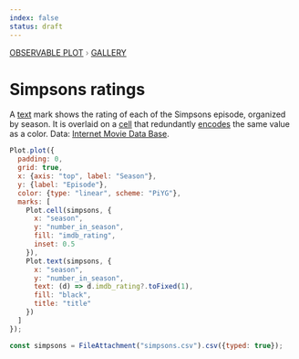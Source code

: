 ```yaml
---
index: false
status: draft
---
```


<div style="color: grey; font: 13px/25.5px var(--sans-serif); text-transform: uppercase;"><h1 style="display: none;">Plot: Simpsons ratings</h1><a href="/plot">Observable Plot</a> › <a href="/@observablehq/plot-gallery">Gallery</a></div>

# Simpsons ratings

A [text](https://observablehq.com/plot/features/marks/text) mark shows the rating of each of the Simpsons episode, organized by season. It is overlaid on a [cell](https://observablehq.com/plot/features/marks/cell) that redundantly [encodes](https://observablehq.com/plot/features/scales#color-scales) the same value as a color. Data: [Internet Movie Data Base](https://www.imdb.com/).

```js echo
Plot.plot({
  padding: 0,
  grid: true,
  x: {axis: "top", label: "Season"},
  y: {label: "Episode"},
  color: {type: "linear", scheme: "PiYG"},
  marks: [
    Plot.cell(simpsons, {
      x: "season",
      y: "number_in_season",
      fill: "imdb_rating",
      inset: 0.5
    }),
    Plot.text(simpsons, {
      x: "season",
      y: "number_in_season",
      text: (d) => d.imdb_rating?.toFixed(1),
      fill: "black",
      title: "title"
    })
  ]
});
```

```js echo
const simpsons = FileAttachment("simpsons.csv").csv({typed: true});
```
